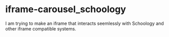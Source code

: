 # iframe-carousel_schoology
I am trying to make an iframe that interacts seemlessly with Schoology and other iframe compatible systems.
